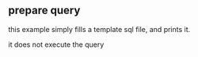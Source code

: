 ## prepare query

this example simply fills a template sql file, and prints it. 

it does not execute the query
